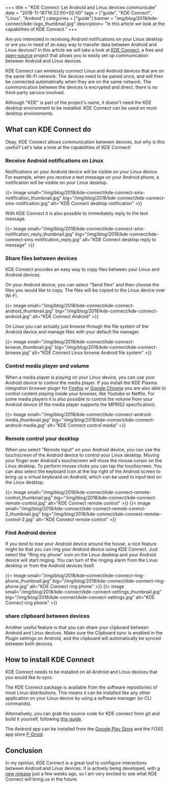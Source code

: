 +++
title = "KDE Connect: Let Android and Linux devices communicate"
date = "2018-11-18T16:22:00+02:00"
tags = ["guide", "KDE Connect", "Linux", "Android"]
categories = ["guide"]
banner = "img/blog/2018/kde-connect/kde-logo_thumbnail.jpg" 
description= "In this article we look at the capabilities of KDE Connect."
+++

Are you interested in receiving Android notifications on your Linux desktop or are you in need of an easy way to transfer data between Android and Linux devices? In this article we will take a look at [KDE Connect](https://community.kde.org/KDEConnect), a free and [open-source](https://github.com/KDE/kdeconnect-kde) project that allows you to easily set up communication between Android and Linux devices. 

<!--more-->
KDE Connect can wirelessly connect Linux and Android devices that are on the same Wi-Fi network. The devices need to be paired once, and will then be connected automatically when they are on the same network. The communication between the devices is encrypted and direct, there is no third-party service involved. 

Although "KDE" is part of the project's name, it doesn't need the KDE desktop environment to be installed. KDE Connect can be used on most desktop environments. 

## What can KDE Connect do

Okay, KDE Connect allows communication between devices, but why is this useful? Let's take a look at the capabilities of KDE Connect!

### Receive Android notifications on Linux

Notifications on your Android device will be visible on your Linux device. For example, when you receive a text message on your Android phone, a notification will be visible on your Linux desktop. 

{{< image small="/img/blog/2018/kde-connect/kde-connect-sms-notification_thumbnail.jpg" big="/img/blog/2018/kde-connect/kde-connect-sms-notification.jpg" alt="KDE Connect desktop notification" >}}

With KDE Connect it is also possible to immediately reply to the text message. 

{{< image small="/img/blog/2018/kde-connect/kde-connect-sms-notification_reply_thumbnail.jpg" big="/img/blog/2018/kde-connect/kde-connect-sms-notification_reply.jpg" alt="KDE Connect desktop reply to message" >}}

### Share files between devices

KDE Connect provides an easy way to copy files between your Linux and Android devices.

On your Android device, you can select "Send files" and then choose the files you would like to copy. The files will be copied to the Linux device over Wi-Fi.

{{< image small="/img/blog/2018/kde-connect/kde-connect-android_thumbnail.jpg" big="/img/blog/2018/kde-connect/kde-connect-android.jpg" alt="KDE Connect Android" >}}

On Linux you can actually just browse through the file system of the Android device and manage files with your default file manager. 

{{< image small="/img/blog/2018/kde-connect/kde-connect-browse_thumbnail.jpg" big="/img/blog/2018/kde-connect/kde-connect-browse.jpg" alt="KDE Connect Linux browse Android file system" >}}

### Control media player and volume 

When a media player is playing on your Linux device, you can use your Android device to control the media player. If you install the KDE Plasma integration browser plugin for [Firefox](https://addons.mozilla.org/en-US/firefox/addon/plasma-integration/) or [Google Chrome](https://chrome.google.com/webstore/detail/plasma-integration/cimiefiiaegbelhefglklhhakcgmhkai) you are also able to control content playing inside your browser, like Youtube or Netflix. For some media players it is also possible to control the volume from your Android device (if the media player supports the MPRIS2 specification).

{{< image small="/img/blog/2018/kde-connect/kde-connect-android-media_thumbnail.jpg" big="/img/blog/2018/kde-connect/kde-connect-android-media.jpg" alt="KDE Connect control media" >}}

### Remote control your desktop

When you select "Remote input" on your Android device, you can use the touchscreen of the Android device to control your Linux desktop. Moving your finger over Android's touchscreen will move the mouse cursor on the Linux desktop. To perform mouse clicks you can tap the touchscreen. You can also select the keyboard icon at the top right of the Android screen to bring up a virtual keyboard on Android, which can be used to input text on the Linux desktop. 

{{< image small="/img/blog/2018/kde-connect/kde-connect-remote-control_thumbnail.jpg" big="/img/blog/2018/kde-connect/kde-connect-remote-control.jpg" alt="KDE Connect remote control" >}}
{{< image small="/img/blog/2018/kde-connect/kde-connect-remote-control-2_thumbnail.jpg" big="/img/blog/2018/kde-connect/kde-connect-remote-control-2.jpg" alt="KDE Connect remote control" >}}

### Find Android device

If you tend to lose your Android device around the house, a nice feature might be that you can ring your Android device using KDE Connect. Just select the "Ring my phone" icon on the Linux desktop and your Android device will start ringing. You can turn of the ringing alarm from the Linux desktop or from the Android devices itself. 

{{< image small="/img/blog/2018/kde-connect/kde-connect-ring-phone_thumbnail.jpg" big="/img/blog/2018/kde-connect/kde-connect-ring-phone.jpg" alt="KDE Connect ring phone" >}}
{{< image small="/img/blog/2018/kde-connect/kde-connect-settings_thumbnail.jpg" big="/img/blog/2018/kde-connect/kde-connect-settings.jpg" alt="KDE Connect ring phone" >}}

### share clipboard between devices

Another useful feature is that you can share your clipboard between Android and Linux devices. Make sure the Clipboard sync is enabled in the Plugin settings on Android, and the clipboard will automatically be synced between both devices. 

## How to install KDE Connect

KDE Connect needs to be installed on all Android and Linux devices that you would like to sync. 

The KDE Connect package is available from the software repositories of most Linux distributions. This means it can be installed like any other application on your Linux device by using a software manager (or CLI commands). 

Alternatively, you can grab the source code for KDE connect from git and build it yourself, following [this guide](https://community.kde.org/KDEConnect#Building_KDE_Connect_.28Desktop.29).

The Android app can be installed from the [Google Play Store](https://play.google.com/store/apps/details?id=org.kde.kdeconnect_tp) and the FOSS app store [F-Droid](https://f-droid.org/packages/org.kde.kdeconnect_tp/). 


## Conclusion

In my opinion, KDE Connect is a great tool to configure interactions between Android and Linux devices. It is actively being developed, with [a new release](https://nicolasfella.wordpress.com/2018/11/04/kde-connect-new-stuff-0x3/) just a few weeks ago, so I am very excited to see what KDE Connect will bring us in the future. 